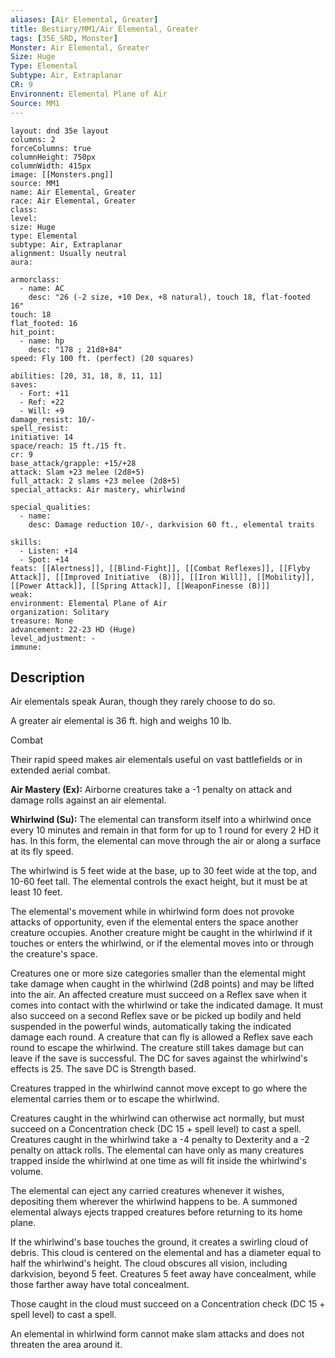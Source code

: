 ```yaml
---
aliases: [Air Elemental, Greater]
title: Bestiary/MM1/Air Elemental, Greater
tags: [35E_SRD, Monster]
Monster: Air Elemental, Greater
Size: Huge
Type: Elemental
Subtype: Air, Extraplanar
CR: 9
Environnent: Elemental Plane of Air
Source: MM1
---
```


```statblock
layout: dnd 35e layout
columns: 2
forceColumns: true
columnHeight: 750px
columnWidth: 415px
image: [[Monsters.png]]
source: MM1
name: Air Elemental, Greater
race: Air Elemental, Greater
class: 
level: 
size: Huge
type: Elemental
subtype: Air, Extraplanar
alignment: Usually neutral
aura: 

armorclass:
  - name: AC
    desc: "26 (-2 size, +10 Dex, +8 natural), touch 18, flat-footed 16"
touch: 18
flat_footed: 16
hit_point:
  - name: hp
    desc: "178 ; 21d8+84"
speed: Fly 100 ft. (perfect) (20 squares)

abilities: [20, 31, 18, 8, 11, 11]
saves:
  - Fort: +11
  - Ref: +22
  - Will: +9
damage_resist: 10/-
spell_resist: 
initiative: 14
space/reach: 15 ft./15 ft.
cr: 9
base_attack/grapple: +15/+28
attack: Slam +23 melee (2d8+5)
full_attack: 2 slams +23 melee (2d8+5)
special_attacks: Air mastery, whirlwind

special_qualities:
  - name: 
    desc: Damage reduction 10/-, darkvision 60 ft., elemental traits

skills:
  - Listen: +14
  - Spot: +14
feats: [[Alertness]], [[Blind-Fight]], [[Combat Reflexes]], [[Flyby Attack]], [[Improved Initiative  (B)]], [[Iron Will]], [[Mobility]], [[Power Attack]], [[Spring Attack]], [[WeaponFinesse (B)]]
weak: 
environment: Elemental Plane of Air
organization: Solitary
treasure: None
advancement: 22-23 HD (Huge)
level_adjustment: -
immune: 
```

## Description

<p>Air elementals speak Auran, though they rarely choose to do so.</p>
<p>A greater air elemental is 36 ft. high and weighs 10 lb.</p>
<p>Combat</p>
<p>Their rapid speed makes air elementals useful on vast battlefields or in extended aerial combat.</p>
<p>
            <b>Air Mastery (Ex):</b> Airborne creatures take a -1 penalty on attack and damage rolls against an air elemental.</p>
<p>
            <b>Whirlwind (Su):</b> The elemental can transform itself into a whirlwind once every 10 minutes and remain in that form for up to 1 round for every 2 HD it has. In this form, the elemental can move through the air or along a surface at its fly speed.</p>
<p>The whirlwind is 5 feet wide at the base, up to 30 feet wide at the top, and 10-60 feet tall. The elemental controls the exact height, but it must be at least 10 feet.</p>
<p>The elemental's movement while in whirlwind form does not provoke attacks of opportunity, even if the elemental enters the space another creature occupies. Another creature might be caught in the whirlwind if it touches or enters the whirlwind, or if the elemental moves into or through the creature's space.</p>
<p>Creatures one or more size categories smaller than the elemental might take damage when caught in the whirlwind (2d8 points) and may be lifted into the air. An affected creature must succeed on a Reflex save when it comes into contact with the whirlwind or take the indicated damage. It must also succeed on a second Reflex save or be picked up bodily and held suspended in the powerful winds, automatically taking the indicated damage each round. A creature that can fly is allowed a Reflex save each round to escape the whirlwind. The creature still takes damage but can leave if the save is successful. The DC for saves against the whirlwind's effects is 25. The save DC is Strength based.</p>
<p>Creatures trapped in the whirlwind cannot move except to go where the elemental carries them or to escape the whirlwind.</p>
<p>Creatures caught in the whirlwind can otherwise act normally, but must succeed on a Concentration check (DC 15 + spell level) to cast a spell. Creatures caught in the whirlwind take a -4 penalty to Dexterity and a -2 penalty on attack rolls. The elemental can have only as many creatures trapped inside the whirlwind at one time as will fit inside the whirlwind's volume.</p>
<p>The elemental can eject any carried creatures whenever it wishes, depositing them wherever the whirlwind happens to be. A summoned elemental always ejects trapped creatures before returning to its home plane.</p>
<p>If the whirlwind's base touches the ground, it creates a swirling cloud of debris. This cloud is centered on the elemental and has a diameter equal to half the whirlwind's height. The cloud obscures all vision, including darkvision, beyond 5 feet. Creatures 5 feet away have concealment, while those farther away have total concealment.</p>
<p>Those caught in the cloud must succeed on a Concentration check (DC 15 + spell level) to cast a spell.</p>
<p>An elemental in whirlwind form cannot make slam attacks and does not threaten the area around it.</p>